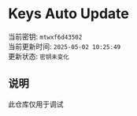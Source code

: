 # Keys Auto Update

当前密钥: `mtwxf6d43502`  
当前更新时间: `2025-05-02 10:25:49`   
更新状态: `密钥未变化`  
  
## 说明
此仓库仅用于调试 
